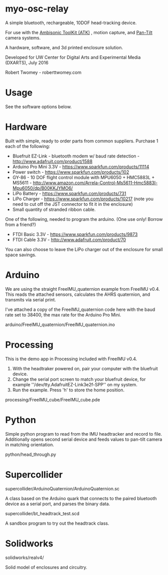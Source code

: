 # myo-osc-relay

A simple bluetooth, rechargeable, 10DOF head-tracking device.

For use with the [Ambisonic ToolKit (ATK)](http://www.ambisonictoolkit.net/wiki/tiki-index.php) , motion capture, and [Pan-Tilt](http://wiki.roberttwomey.com/Pan-Tilt) camera systems. 

A hardware, software, and 3d printed enclosure solution.

Developed for UW Center for Digital Arts and Experimental Media (DXARTS), July 2016

Robert Twomey - roberttwomey.com

# Usage

See the software options below. 

# Hardware
Built with simple, ready to order parts from common suppliers. Purchase 1 each of the following:
* Bluefruit EZ-Link - bluetooth modem w/ baud rate detection - http://www.adafruit.com/product/1588
* Arduino Pro Mini 3.3V - https://www.sparkfun.com/products/11114
* Power switch - https://www.sparkfun.com/products/102
* GY-86 - 10 DOF flight control module with MPU6050 + HMC5883L + MS5611 - http://www.amazon.com/Arrela-Control-Ms5611-Hmc5883l-Mpu6050/dp/B00KKJYMO6/
* LiPo Battery - https://www.sparkfun.com/products/731
* LiPo Charger - https://www.sparkfun.com/products/10217 (note you need to cut off the JST connector to fit it in the enclosure)
* Small quantity of stranded ribbon cable.

One of the following, needed to program the arduino. (One use only! Borrow from a friend?)
* FTDI Basic 3.3V - https://www.sparkfun.com/products/9873
* FTDI Cable 3.3V - http://www.adafruit.com/product/70

You can also choose to leave the LiPo charger out of the enclosure for small space savings.

# Arduino

We are using the straight FreeIMU_quaternion example from FreeIMU v0.4. This reads the attached sensors, calculates the AHRS quaternion, and transmits via serial print.

I've attached a copy of the FreeIMU_quaternion code here with the baud rate set to 38400, the max rate for the Arduino Pro Mini. 

arduino/FreeIMU_quaternion/FreeIMU_quaternion.ino

# Processing

This is the demo app in Processing included with FreeIMU v0.4.
1. With the headtraker powered on, pair your computer with the bluefruit device.
2. Change the serial port screen to match your bluefruit device, for example ''/dev/tty.AdafruitEZ-Link3e2f-SPP'' on my system.
3. Run the example. Press 'h' to store the home position.

processing/FreeIMU_cube/FreeIMU_cube.pde

# Python
Simple python program to read from the IMU headtracker and record to file. Additionally opens second serial device and feeds values to pan-tilt camera in matching orientation. 

python/head_through.py

# Supercollider

supercollider/ArduinoQuaternion/ArduinoQuaternion.sc

A class based on the Arduino quark that connects to the paired bluetooth device as a serial port, and parses the binary data.

supercollider/bt_headtrack_test.scd

A sandbox program to try out the headtrack class.

# Solidworks

solidworks/realv4/

Solid model of enclosures and circuitry.
